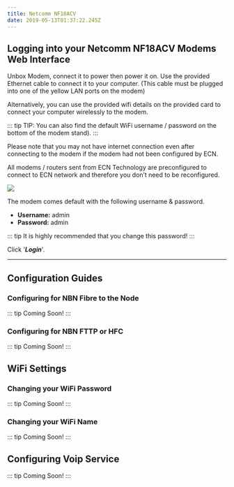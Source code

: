 ```yaml
---
title: Netcomm NF18ACV
date: 2019-05-13T01:37:22.245Z
---
```


## Logging into your Netcomm NF18ACV Modems Web Interface

Unbox Modem, connect it to power then power it on. 
Use the provided Ethernet cable to connect it to your computer. (This cable must be plugged into one of the yellow LAN ports on the modem) 

Alternatively, you can use the provided wifi details on the provided card to connect your computer wirelessly to the modem. 

::: tip
TIP: You can also find the default WiFi username / password on the bottom of the modem stand).
:::

Please note that you may not have internet connection even after connecting to the modem if the modem had not been configured by ECN. 

All modems / routers sent from ECN Technology are preconfigured to connect to ECN network and therefore you don’t need to be reconfigured.

<img style="width: auto; height: auto;" src="/images/nf18acv-webinterface-1.png">

The modem comes default with the following username & password.

* **Username:** admin
* **Password:** admin

::: tip
It is highly recommended that you change this password!
:::

Click '**_Login_**'.

****

## Configuration Guides

### Configuring for NBN Fibre to the Node

::: tip
Coming Soon!
:::

### Configuring for NBN FTTP or HFC

::: tip
Coming Soon!
:::

## WiFi Settings

### Changing your WiFi Password

::: tip
Coming Soon!
:::

### Changing your WiFi Name

::: tip
Coming Soon!
:::

## Configuring Voip Service

::: tip
Coming Soon!
:::
